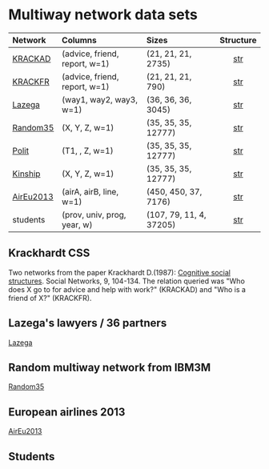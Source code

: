 # Multiway network data sets

| Network | Columns |  Sizes | Structure |
| :---         |     :---       |     :---       |      :---:   |
| [KRACKAD](https://raw.githubusercontent.com/bavla/ibm3m/master/data/KRACKAD.json)   | (advice, friend, report, w=1)    | (21, 21, 21, 2735)     | [str](https://github.com/bavla/ibm3m/blob/master/data/str/KRACKAD.md)     |
| [KRACKFR](https://raw.githubusercontent.com/bavla/ibm3m/master/data/KRACKFR.json)   | (advice, friend, report, w=1)    | (21, 21, 21, 790)      | [str](https://github.com/bavla/ibm3m/blob/master/data/str/KRACKFR.md)     |
| [Lazega](https://raw.githubusercontent.com/bavla/ibm3m/master/data/lazega36.json)   | (way1, way2, way3, w=1)      | (36, 36, 36, 3045)       | [str](https://github.com/bavla/ibm3m/blob/master/data/str/Lazega36.md)      |
| [Random35](https://raw.githubusercontent.com/bavla/ibm3m/master/data/random35.json)   | (X, Y, Z, w=1)      | (35, 35, 35, 12777)      | [str](https://github.com/bavla/ibm3m/blob/master/data/str/random35.md)     |
| [Polit](https://raw.githubusercontent.com/bavla/ibm3m/master/data/polit.json)   | (T1, , Z, w=1)      | (35, 35, 35, 12777)      | [str](https://github.com/bavla/ibm3m/blob/master/data/str/polit.md)     |
| [Kinship](https://raw.githubusercontent.com/bavla/ibm3m/master/data/kinship.json)   | (X, Y, Z, w=1)      | (35, 35, 35, 12777)      | [str](https://github.com/bavla/ibm3m/blob/master/data/str/kinship.md)     |
| [AirEu2013](https://raw.githubusercontent.com/bavla/ibm3m/master/data/AirEu2013.json)  | (airA, airB, line, w=1)  | (450, 450, 37, 7176)   | [str](https://github.com/bavla/ibm3m/blob/master/data/str/AirEu2013.md)  |
| students  | (prov, univ, prog, year, w)      | (107, 79, 11, 4, 37205)       | [str](https://github.com/bavla/ibm3m/blob/master/data/str/students.md)      |

## Krackhardt CSS

Two networks from the paper Krackhardt D.(1987): [Cognitive social structures](https://www.heinz.cmu.edu/faculty-research/profiles/krackhardt-davidm/_files/1987-cognitive-social-structures.pdf). Social Networks, 9, 104-134.
The relation queried was "Who does X go to for advice and help with work?" (KRACKAD) and "Who is a friend of X?" (KRACKFR).

## Lazega's lawyers / 36 partners

[Lazega](https://raw.githubusercontent.com/bavla/ibm3m/master/data/lazega36.json)

## Random multiway network from IBM3M

[Random35](https://raw.githubusercontent.com/bavla/ibm3m/master/data/random35.json)

## European airlines 2013

[AirEu2013](https://raw.githubusercontent.com/bavla/ibm3m/master/data/AirEu2013.json)

## Students
